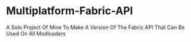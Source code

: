 # Multiplatform-Fabric-API
A Solo Project Of Mine To Make A Version Of The Fabric API That Can Be Used On All Modloaders
